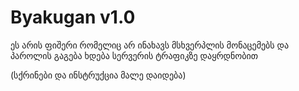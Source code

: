 # Byakugan v1.0

ეს არის ფიშერი რომელიც არ ინახავს მსხვერპლის მონაცემებს და პაროლის გაგება ხდება სერვერის ტრაფიკზე დაყრდნობით


(სქრინები და ინსტრუქცია მალე დაიდება)
